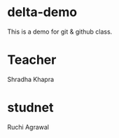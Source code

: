 # delta-demo
This is a demo for git &amp; github class.

# Teacher
Shradha Khapra

# studnet
Ruchi Agrawal
